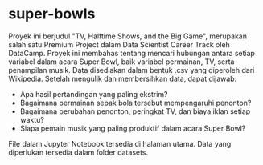 # super-bowls
Proyek ini berjudul "TV, Halftime Shows, and the Big Game", merupakan salah satu Premium Project dalam Data Scientist Career Track oleh DataCamp. 
Proyek ini membahas tentang mencari hubungan antara setiap variabel dalam acara Super Bowl, baik variabel permainan, TV, serta penampilan musik. 
Data disediakan dalam bentuk .csv yang diperoleh dari Wikipedia. Setelah mengulik dan membersihkan data, dapat dijawab:
- Apa hasil pertandingan yang paling ekstrim?
- Bagaimana permainan sepak bola tersebut mempengaruhi penonton?
- Bagaimana perubahan penonton, peringkat TV, dan biaya iklan setiap waktu?
- Siapa pemain musik yang paling produktif dalam acara Super Bowl?

File dalam Jupyter Notebook tersedia di halaman utama. Data yang diperlukan tersedia dalam folder datasets.
